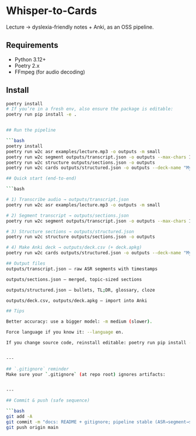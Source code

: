 # Whisper-to-Cards
Lecture → dyslexia-friendly notes + Anki, as an OSS pipeline.

## Requirements
- Python 3.12+
- Poetry 2.x
- FFmpeg (for audio decoding)

## Install
```bash
poetry install
# If you’re in a fresh env, also ensure the package is editable:
poetry run pip install -e .


## Run the pipeline

```bash
poetry install
poetry run w2c asr examples/lecture.mp3 -o outputs -m small
poetry run w2c segment outputs/transcript.json -o outputs --max-chars 1200
poetry run w2c structure outputs/sections.json -o outputs
poetry run w2c cards outputs/structured.json -o outputs --deck-name "My Lecture Deck"

## Quick start (end-to-end)

```bash

# 1) Transcribe audio → outputs/transcript.json
poetry run w2c asr examples/lecture.mp3 -o outputs -m small

# 2) Segment transcript → outputs/sections.json
poetry run w2c segment outputs/transcript.json -o outputs --max-chars 1200

# 3) Structure sections → outputs/structured.json
poetry run w2c structure outputs/sections.json -o outputs

# 4) Make Anki deck → outputs/deck.csv (+ deck.apkg)
poetry run w2c cards outputs/structured.json -o outputs --deck-name "My Lecture Deck"

## Output files
outputs/transcript.json – raw ASR segments with timestamps

outputs/sections.json – merged, topic-sized sections

outputs/structured.json – bullets, TL;DR, glossary, cloze

outputs/deck.csv, outputs/deck.apkg – import into Anki

## Tips

Better accuracy: use a bigger model: -m medium (slower).

Force language if you know it: --language en.

If you change source code, reinstall editable: poetry run pip install -e .


---

## `.gitignore` reminder
Make sure your `.gitignore` (at repo root) ignores artifacts:


---

## Commit & push (safe sequence)

```bash
git add -A
git commit -m "docs: README + gitignore; pipeline stable (ASR→segment→structure→Anki)"
git push origin main
